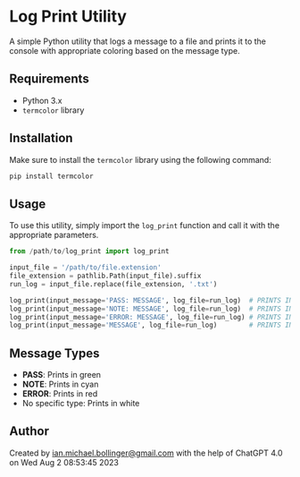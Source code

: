 # Log Print Utility

A simple Python utility that logs a message to a file and prints it to the console with appropriate coloring based on the message type.

## Requirements

- Python 3.x
- `termcolor` library

## Installation

Make sure to install the `termcolor` library using the following command:

```bash
pip install termcolor
```

## Usage

To use this utility, simply import the `log_print` function and call it with the appropriate parameters.

```python
from /path/to/log_print import log_print

input_file = '/path/to/file.extension'
file_extension = pathlib.Path(input_file).suffix
run_log = input_file.replace(file_extension, '.txt')

log_print(input_message='PASS: MESSAGE', log_file=run_log)  # PRINTS IN GREEN TO CONSOLE
log_print(input_message='NOTE: MESSAGE', log_file=run_log)  # PRINTS IN CYAN TO CONSOLE
log_print(input_message='ERROR: MESSAGE', log_file=run_log) # PRINTS IN RED TO CONSOLE
log_print(input_message='MESSAGE', log_file=run_log)        # PRINTS IN WHITE TO CONSOLE
```

## Message Types

- **PASS**: Prints in green
- **NOTE**: Prints in cyan
- **ERROR**: Prints in red
- No specific type: Prints in white

## Author

Created by ian.michael.bollinger@gmail.com with the help of ChatGPT 4.0 on Wed Aug 2 08:53:45 2023
